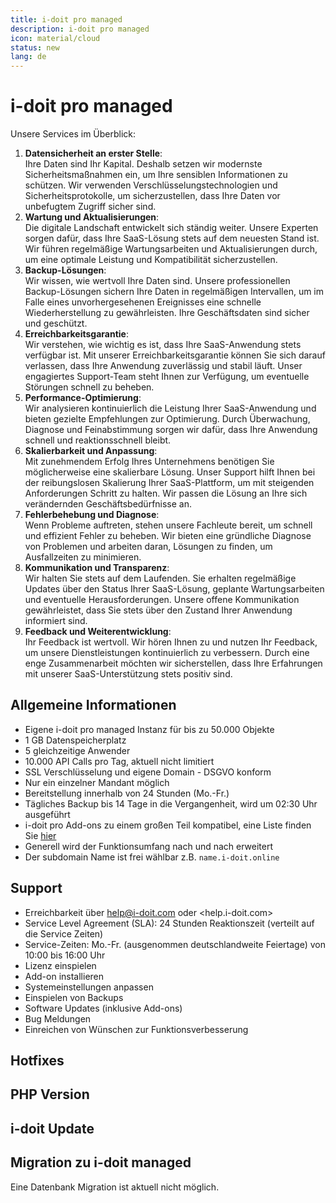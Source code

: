 ```yaml
---
title: i-doit pro managed
description: i-doit pro managed
icon: material/cloud
status: new
lang: de
---
```


# i-doit pro managed

Unsere Services im Überblick:

1. **Datensicherheit an erster Stelle**:<br> Ihre Daten sind Ihr Kapital. Deshalb setzen wir modernste Sicherheitsmaßnahmen ein, um Ihre sensiblen Informationen zu schützen. Wir verwenden Verschlüsselungstechnologien und Sicherheitsprotokolle, um sicherzustellen, dass Ihre Daten vor unbefugtem Zugriff sicher sind.
2. **Wartung und Aktualisierungen**:<br> Die digitale Landschaft entwickelt sich ständig weiter. Unsere Experten sorgen dafür, dass Ihre SaaS-Lösung stets auf dem neuesten Stand ist. Wir führen regelmäßige Wartungsarbeiten und Aktualisierungen durch, um eine optimale Leistung und Kompatibilität sicherzustellen.
3. **Backup-Lösungen**:<br> Wir wissen, wie wertvoll Ihre Daten sind. Unsere professionellen Backup-Lösungen sichern Ihre Daten in regelmäßigen Intervallen, um im Falle eines unvorhergesehenen Ereignisses eine schnelle Wiederherstellung zu gewährleisten. Ihre Geschäftsdaten sind sicher und geschützt.
4. **Erreichbarkeitsgarantie**:<br> Wir verstehen, wie wichtig es ist, dass Ihre SaaS-Anwendung stets verfügbar ist. Mit unserer Erreichbarkeitsgarantie können Sie sich darauf verlassen, dass Ihre Anwendung zuverlässig und stabil läuft. Unser engagiertes Support-Team steht Ihnen zur Verfügung, um eventuelle Störungen schnell zu beheben.
5. **Performance-Optimierung**:<br> Wir analysieren kontinuierlich die Leistung Ihrer SaaS-Anwendung und bieten gezielte Empfehlungen zur Optimierung. Durch Überwachung, Diagnose und Feinabstimmung sorgen wir dafür, dass Ihre Anwendung schnell und reaktionsschnell bleibt.
6. **Skalierbarkeit und Anpassung**:<br> Mit zunehmendem Erfolg Ihres Unternehmens benötigen Sie möglicherweise eine skalierbare Lösung. Unser Support hilft Ihnen bei der reibungslosen Skalierung Ihrer SaaS-Plattform, um mit steigenden Anforderungen Schritt zu halten. Wir passen die Lösung an Ihre sich verändernden Geschäftsbedürfnisse an.
7. **Fehlerbehebung und Diagnose**:<br> Wenn Probleme auftreten, stehen unsere Fachleute bereit, um schnell und effizient Fehler zu beheben. Wir bieten eine gründliche Diagnose von Problemen und arbeiten daran, Lösungen zu finden, um Ausfallzeiten zu minimieren.
8. **Kommunikation und Transparenz**:<br> Wir halten Sie stets auf dem Laufenden. Sie erhalten regelmäßige Updates über den Status Ihrer SaaS-Lösung, geplante Wartungsarbeiten und eventuelle Herausforderungen. Unsere offene Kommunikation gewährleistet, dass Sie stets über den Zustand Ihrer Anwendung informiert sind.
9. **Feedback und Weiterentwicklung**:<br> Ihr Feedback ist wertvoll. Wir hören Ihnen zu und nutzen Ihr Feedback, um unsere Dienstleistungen kontinuierlich zu verbessern. Durch eine enge Zusammenarbeit möchten wir sicherstellen, dass Ihre Erfahrungen mit unserer SaaS-Unterstützung stets positiv sind.

## Allgemeine Informationen

-   Eigene i-doit pro managed Instanz für bis zu 50.000 Objekte
-   1 GB Datenspeicherplatz
-   5 gleichzeitige Anwender
-   10.000 API Calls pro Tag, aktuell nicht limitiert
-   SSL Verschlüsselung und eigene Domain - DSGVO konform
-   Nur ein einzelner Mandant möglich
-   Bereitstellung innerhalb von 24 Stunden (Mo.-Fr.)
-   Tägliches Backup bis 14 Tage in die Vergangenheit, wird um 02:30 Uhr ausgeführt
-   i-doit pro Add-ons zu einem großen Teil kompatibel, eine Liste finden Sie [hier]()
-   Generell wird der Funktionsumfang nach und nach erweitert
-   Der subdomain Name ist frei wählbar z.B. `name.i-doit.online`

## Support

-   Erreichbarkeit über <help@i-doit.com> oder <help.i-doit.com>
-   Service Level Agreement (SLA): 24 Stunden Reaktionszeit (verteilt auf die Service Zeiten)
-   Service-Zeiten: Mo.-Fr. (ausgenommen deutschlandweite Feiertage) von 10:00 bis 16:00 Uhr
-   Lizenz einspielen
-   Add-on installieren
-   Systemeinstellungen anpassen
-   Einspielen von Backups
-   Software Updates (inklusive Add-ons)
-   Bug Meldungen
-   Einreichen von Wünschen zur Funktionsverbesserung

## Hotfixes

## PHP Version

## i-doit Update

## Migration zu i-doit managed

Eine Datenbank Migration ist aktuell nicht möglich.
